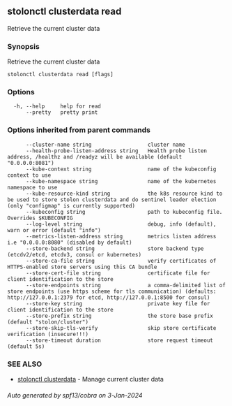 ## stolonctl clusterdata read

Retrieve the current cluster data

### Synopsis

Retrieve the current cluster data

```
stolonctl clusterdata read [flags]
```

### Options

```
  -h, --help     help for read
      --pretty   pretty print
```

### Options inherited from parent commands

```
      --cluster-name string                  cluster name
      --health-probe-listen-address string   Health probe listen address, /healthz and /readyz will be available (default "0.0.0.0:8081")
      --kube-context string                  name of the kubeconfig context to use
      --kube-namespace string                name of the kubernetes namespace to use
      --kube-resource-kind string            the k8s resource kind to be used to store stolon clusterdata and do sentinel leader election (only "configmap" is currently supported)
      --kubeconfig string                    path to kubeconfig file. Overrides $KUBECONFIG
      --log-level string                     debug, info (default), warn or error (default "info")
      --metrics-listen-address string        metrics listen address i.e "0.0.0.0:8080" (disabled by default)
      --store-backend string                 store backend type (etcdv2/etcd, etcdv3, consul or kubernetes)
      --store-ca-file string                 verify certificates of HTTPS-enabled store servers using this CA bundle
      --store-cert-file string               certificate file for client identification to the store
      --store-endpoints string               a comma-delimited list of store endpoints (use https scheme for tls communication) (defaults: http://127.0.0.1:2379 for etcd, http://127.0.0.1:8500 for consul)
      --store-key string                     private key file for client identification to the store
      --store-prefix string                  the store base prefix (default "stolon/cluster")
      --store-skip-tls-verify                skip store certificate verification (insecure!!!)
      --store-timeout duration               store request timeout (default 5s)
```

### SEE ALSO

* [stolonctl clusterdata](stolonctl_clusterdata.md)	 - Manage current cluster data

###### Auto generated by spf13/cobra on 3-Jan-2024
